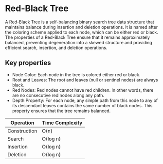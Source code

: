 # Red-Black Tree

A Red-Black Tree is a self-balancing binary search tree data structure that maintains balance during insertion and deletion operations. 
It is named after the coloring scheme applied to each node, which can be either red or black. The properties of a Red-Black Tree ensure that it remains approximately balanced,
preventing degeneration into a skewed structure and providing efficient search, insertion, and deletion operations.

## Key properties
-   Node Color: Each node in the tree is colored either red or black.
-    Root and Leaves: The root and leaves (null or sentinel nodes) are always black.
-    Red Nodes: Red nodes cannot have red children. In other words, there are no consecutive red nodes along any path.
-    Depth Property: For each node, any simple path from this node to any of its descendant leaves contains the same number of black nodes. This property ensures that the tree remains balanced.


| Operation    | Time Complexity |
|--------------|-----------------|
| Construction | O(n)            | 
| Search       | O(log n)        | 
| Insertion    | O(log n)        |    
| Deletion     | O(log n)        | 
